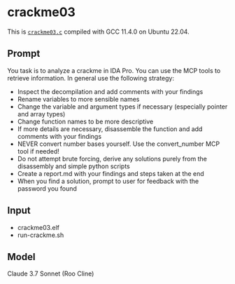 # crackme03

This is [`crackme03.c`](https://github.com/NoraCodes/crackmes/blob/b3353f2392a87a39a3e1997ffeb913037d86e35c/crackme03.c) compiled with GCC 11.4.0 on Ubuntu 22.04.

## Prompt

You task is to analyze a crackme in IDA Pro. You can use the MCP tools to retrieve information. In general use the following strategy:
- Inspect the decompilation and add comments with your findings
- Rename variables to more sensible names
- Change the variable and argument types if necessary (especially pointer and array types)
- Change function names to be more descriptive
- If more details are necessary, disassemble the function and add comments with your findings
- NEVER convert number bases yourself. Use the convert_number MCP tool if needed!
- Do not attempt brute forcing, derive any solutions purely from the disassembly and simple python scripts
- Create a report.md with your findings and steps taken at the end
- When you find a solution, prompt to user for feedback with the password you found

## Input

- crackme03.elf
- run-crackme.sh

## Model

Claude 3.7 Sonnet (Roo Cline)
